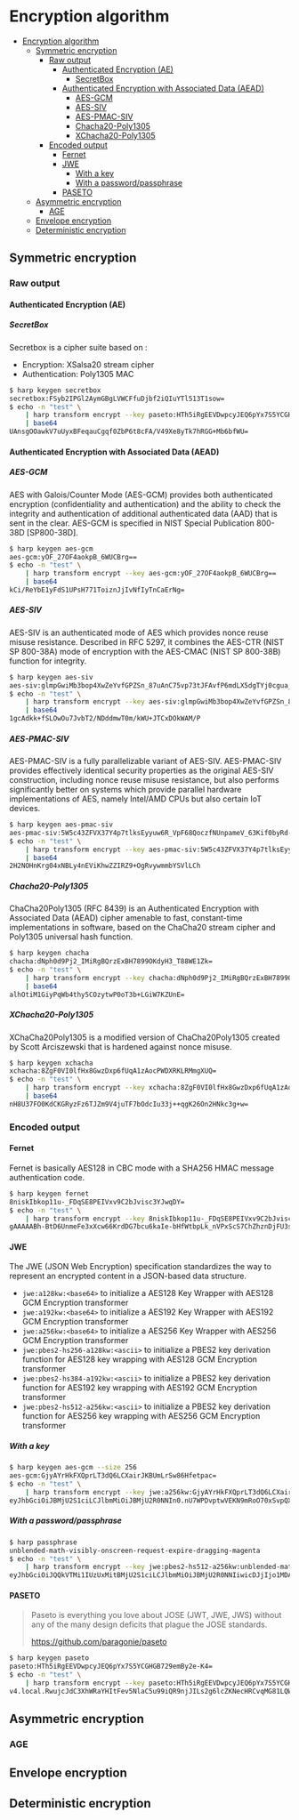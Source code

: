 # Encryption algorithm

- [Encryption algorithm](#encryption-algorithm)
  - [Symmetric encryption](#symmetric-encryption)
    - [Raw output](#raw-output)
      - [Authenticated Encryption (AE)](#authenticated-encryption-ae)
        - [SecretBox](#secretbox)
      - [Authenticated Encryption with Associated Data (AEAD)](#authenticated-encryption-with-associated-data-aead)
        - [AES-GCM](#aes-gcm)
        - [AES-SIV](#aes-siv)
        - [AES-PMAC-SIV](#aes-pmac-siv)
        - [Chacha20-Poly1305](#chacha20-poly1305)
        - [XChacha20-Poly1305](#xchacha20-poly1305)
    - [Encoded output](#encoded-output)
      - [Fernet](#fernet)
      - [JWE](#jwe)
        - [With a key](#with-a-key)
        - [With a password/passphrase](#with-a-passwordpassphrase)
      - [PASETO](#paseto)
  - [Asymmetric encryption](#asymmetric-encryption)
    - [AGE](#age)
  - [Envelope encryption](#envelope-encryption)
  - [Deterministic encryption](#deterministic-encryption)

## Symmetric encryption

### Raw output

#### Authenticated Encryption (AE)

##### SecretBox

Secretbox is a cipher suite based on :

* Encryption: XSalsa20 stream cipher
* Authentication: Poly1305 MAC

```sh
$ harp keygen secretbox
secretbox:FSyb2IPGl2AymGBgLVWCFfuDjbf2iQIuYTl513T1sow=
$ echo -n "test" \
    | harp transform encrypt --key paseto:HTh5iRgEEVDwpcyJEQ6pYx7S5YCGHGB729emBy2e-K4=
    | base64
UAnsgOOawkV7uUyxBFeqauCgqf0ZbP6t8cFA/V49Xe8yTk7hRGG+Mb6bfWU=
```


#### Authenticated Encryption with Associated Data (AEAD)

##### AES-GCM

AES with Galois/Counter Mode (AES-GCM) provides both authenticated encryption
(confidentiality and authentication) and the ability to check the integrity and
authentication of additional authenticated data (AAD) that is sent in the clear.
AES-GCM is specified in NIST Special Publication 800-38D [SP800-38D].

```sh
$ harp keygen aes-gcm
aes-gcm:yOF_27OF4aokpB_6WUCBrg==
$ echo -n "test" \
    | harp transform encrypt --key aes-gcm:yOF_27OF4aokpB_6WUCBrg==
    | base64
kCi/ReYbE1yFdS1UPsH771ToiznJjIvNfIyTnCaErNg=
```

##### AES-SIV

AES-SIV is an authenticated mode of AES which provides nonce reuse misuse resistance.
Described in RFC 5297, it combines the AES-CTR (NIST SP 800-38A) mode of encryption
with the AES-CMAC (NIST SP 800-38B) function for integrity.

```sh
$ harp keygen aes-siv
aes-siv:glmpGwiMb3bop4XwZeYvfGPZSn_87uAnC75vp73tJFAvfP6mdLX5dgTYj0cgua_tUZ7itQ-MFwNF-ZCGzr0Fxw==
$ echo -n "test" \
    | harp transform encrypt --key aes-siv:glmpGwiMb3bop4XwZeYvfGPZSn_87uAnC75vp73tJFAvfP6mdLX5dgTYj0cgua_tUZ7itQ-MFwNF-ZCGzr0Fxw==
    | base64
1gcAdkk+fSLOwOu7JvbT2/NDddmwT0m/kWU+JTCxDOkWAM/P
```

##### AES-PMAC-SIV

AES-PMAC-SIV is a fully parallelizable variant of AES-SIV. AES-PMAC-SIV provides
effectively identical security properties as the original AES-SIV construction,
including nonce reuse misuse resistance, but also performs significantly better
on systems which provide parallel hardware implementations of AES, namely
Intel/AMD CPUs but also certain IoT devices.

```sh
$ harp keygen aes-pmac-siv
aes-pmac-siv:5W5c43ZFVX37Y4p7tlksEyyuw6R_VpF68QoczfNUnpameV_63Kif0byRd-KFA-svBW5eXy2D_9h_S02xdWKEKA==
$ echo -n "test" \
    | harp transform encrypt --key aes-pmac-siv:5W5c43ZFVX37Y4p7tlksEyyuw6R_VpF68QoczfNUnpameV_63Kif0byRd-KFA-svBW5eXy2D_9h_S02xdWKEKA==
    | base64
2H2NOHnKrg04xNBLy4nEViKhwZZIRZ9+OgRvywmmbYSVlLCh
```

##### Chacha20-Poly1305

ChaCha20Poly1305 (RFC 8439) is an Authenticated Encryption with Associated Data
(AEAD) cipher amenable to fast, constant-time implementations in software, based
on the ChaCha20 stream cipher and Poly1305 universal hash function.

```sh
$ harp keygen chacha
chacha:dNph0d9Pj2_IMiRgBQrzExBH7899OKdyH3_T88WE1Zk=
$ echo -n "test" \
    | harp transform encrypt --key chacha:dNph0d9Pj2_IMiRgBQrzExBH7899OKdyH3_T88WE1Zk=
    | base64
alhOtiM1GiyPqWb4thy5COzytwP0oT3b+LGiW7KZUnE=
```

##### XChacha20-Poly1305

XChaCha20Poly1305 is a modified version of ChaCha20Poly1305 created by Scott
Arciszewski that is hardened against nonce misuse.

```sh
$ harp keygen xchacha
xchacha:8ZgF0VI0lfHx8GwzDxp6fUqA1zAocPWDXRKLRMmgXUQ=
$ echo -n "test" \
    | harp transform encrypt --key xchacha:8ZgF0VI0lfHx8GwzDxp6fUqA1zAocPWDXRKLRMmgXUQ=
    | base64
nH8U37FO0KdCKGRyzFz6TJZm9V4juTF7bOdcIu33j++qgK26On2HNkc3g+w=
```

### Encoded output

#### Fernet

Fernet is basically AES128 in CBC mode with a SHA256 HMAC message authentication
code.

```sh
$ harp keygen fernet
8niskIbkop11u-_FDqSE8PEIVxv9C2bJvisc3YJwqDY=
$ echo -n "test" \
    | harp transform encrypt --key 8niskIbkop11u-_FDqSE8PEIVxv9C2bJvisc3YJwqDY=
gAAAAABh-BtD6UnmeFe3xXcw66KrdDG7bcu6kaIe-bHfWtbpLk_nVPxScS7ChZhznDjFU3st7DovGd2FZXJ-7Y0ZTLKHVOZL6w==
```

#### JWE

The JWE (JSON Web Encryption) specification standardizes the way to represent
an encrypted content in a JSON-based data structure.

* `jwe:a128kw:<base64>` to initialize a AES128 Key Wrapper with AES128 GCM Encryption transformer
* `jwe:a192kw:<base64>` to initialize a AES192 Key Wrapper with AES192 GCM Encryption transformer
* `jwe:a256kw:<base64>` to initialize a AES256 Key Wrapper with AES256 GCM Encryption transformer
* `jwe:pbes2-hs256-a128kw:<ascii>` to initialize a PBES2 key derivation function for AES128 key wrapping with AES128 GCM Encryption transformer
* `jwe:pbes2-hs384-a192kw:<ascii>` to initialize a PBES2 key derivation function for AES192 key wrapping with AES192 GCM Encryption transformer
* `jwe:pbes2-hs512-a256kw:<ascii>` to initialize a PBES2 key derivation function for AES256 key wrapping with AES256 GCM Encryption transformer


##### With a key

```sh
$ harp keygen aes-gcm --size 256
aes-gcm:GjyAYrHkFXQprLT3dQ6LCXairJKBUmLrSw86Hfetpac=
$ echo -n "test" \
    | harp transform encrypt --key jwe:a256kw:GjyAYrHkFXQprLT3dQ6LCXairJKBUmLrSw86Hfetpac=
eyJhbGciOiJBMjU2S1ciLCJlbmMiOiJBMjU2R0NNIn0.nU7WPDvptwVEKN9mRoO70xSvpQXLU6FkEML8B3NlvzDFD61rh4yo0A.2K6pjF_gdHfl8kXK.56fWkQ._TOG8llQ4stQVXdrgK2UNA
```

##### With a password/passphrase

```sh
$ harp passphrase
unblended-math-visibly-onscreen-request-expire-dragging-magenta
$ echo -n "test" \
    | harp transform encrypt --key jwe:pbes2-hs512-a256kw:unblended-math-visibly-onscreen-request-expire-dragging-magenta
eyJhbGciOiJQQkVTMi1IUzUxMitBMjU2S1ciLCJlbmMiOiJBMjU2R0NNIiwicDJjIjo1MDAwMDEsInAycyI6ImE0R1F5ZWw2akt5TTF0VU1QVWg3X3cifQ.GOjGwZHodjJicINuYxvWWKE-ENS0Cl2nFcGsA9qJvOGPTCSfoY6U-Q.hrqUQ4AWD5cSlbNc.283KnQ.rL_UFpRVDwF2WG2PjqFdfw
```

#### PASETO

> Paseto is everything you love about JOSE (JWT, JWE, JWS) without any of the
> many design deficits that plague the JOSE standards.
>
> https://github.com/paragonie/paseto

```sh
$ harp keygen paseto
paseto:HTh5iRgEEVDwpcyJEQ6pYx7S5YCGHGB729emBy2e-K4=
$ echo -n "test" \
    | harp transform encrypt --key paseto:HTh5iRgEEVDwpcyJEQ6pYx7S5YCGHGB729emBy2e-K4=
v4.local.RwujcJdC3XhWRaYHItFev5NlaC5u99iQR9njJILs2g6lcZKNecHRCvqMG81LQWbaVtfwI_qBgbB5lPSsrv9QojC_tc0
```

## Asymmetric encryption

### AGE

## Envelope encryption

## Deterministic encryption
